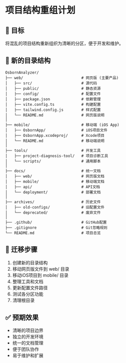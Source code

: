 # 项目结构重组计划

## 🎯 目标
将混乱的项目结构重新组织为清晰的分区，便于开发和维护。

## 📁 新的目录结构

```
OsbornAnalyzer/
├── web/                          # 网页版 (主要产品)
│   ├── src/                      # 源代码
│   ├── public/                   # 静态资源
│   ├── config/                   # 配置文件
│   ├── package.json              # 依赖管理
│   ├── vite.config.ts            # 构建配置
│   ├── tailwind.config.js        # 样式配置
│   └── README.md                 # 网页版说明
│
├── mobile/                       # 移动端 (iOS App)
│   ├── OsbornApp/                # iOS项目文件
│   ├── OsbornApp.xcodeproj/      # Xcode项目
│   └── README.md                 # 移动端说明
│
├── tools/                        # 开发工具
│   ├── project-diagnosis-tool/   # 项目诊断工具
│   └── scripts/                  # 通用脚本
│
├── docs/                         # 统一文档
│   ├── web/                      # 网页版文档
│   ├── mobile/                   # 移动端文档
│   ├── api/                      # API文档
│   └── deployment/               # 部署文档
│
├── archives/                     # 历史文件
│   ├── old-configs/              # 旧配置文件
│   └── deprecated/               # 废弃文件
│
├── .github/                      # GitHub配置
├── .gitignore                    # Git忽略规则
└── README.md                     # 项目总览
```

## 🔄 迁移步骤

1. 创建新的目录结构
2. 移动网页版文件到 web/ 目录
3. 移动iOS项目到 mobile/ 目录
4. 整理工具和文档
5. 更新配置文件路径
6. 测试各分区功能
7. 清理根目录

## ✅ 预期效果

- 清晰的项目边界
- 独立的开发环境
- 统一的文档管理
- 便于团队协作
- 易于维护和扩展
